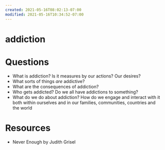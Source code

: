 ```yaml
---
created: 2021-05-16T08:02:13-07:00
modified: 2021-05-16T10:34:52-07:00
---
```


# addiction

# Questions

- What is addiction? Is it measures by our actions? Our desires? 
- What sorts of things _are_ addictive?
- What are the consequences of addiction?
- Who gets addicted? Do we all have addictions to something?
- What do we do about addiction? How do we engage and interact with it both within ourselves and in our families, communities, countries and the world

# Resources

- Never Enough by Judith Grisel
